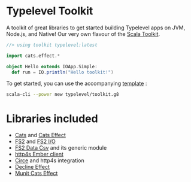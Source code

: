 # Typelevel Toolkit

A toolkit of great libraries to get started building Typelevel apps on JVM, Node.js, and Native! Our very own flavour of the [Scala Toolkit].

```scala
//> using toolkit typelevel:latest

import cats.effect.*

object Hello extends IOApp.Simple:
  def run = IO.println("Hello toolkit!")
```

To get started, you can use the accompanying [template](https://github.com/typelevel/toolkit.g8) :

``` sh
scala-cli --power new typelevel/toolkit.g8
```

# Libraries included

* [Cats] and [Cats Effect]
* [FS2] and [FS2 I/O]
* [FS2 Data Csv] and its generic module
* [http4s Ember client]
* [Circe] and http4s integration
* [Decline Effect]
* [Munit Cats Effect]

[Scala Toolkit]: https://docs.scala-lang.org/toolkit/introduction.html
[Cats]: https://typelevel.org/cats
[Cats Effect]: https://typelevel.org/cats-effect
[FS2]: https://fs2.io/#/
[FS2 I/O]: https://fs2.io/#/io
[FS2 Data Csv]: https://fs2-data.gnieh.org/documentation/csv/
[http4s Ember Client]: https://http4s.org/v0.23/docs/client.html
[Circe]: https://circe.github.io/circe/
[Decline Effect]: https://ben.kirw.in/decline/effect.html
[Munit Cats Effect]: https://github.com/typelevel/munit-cats-effect
